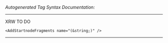 _Autogenerated Tag Syntax Documentation:_

---
XRW TO DO

```
<AddStartnodeFragments name="(&string;)" />
```



---
